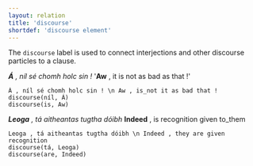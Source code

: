 ```yaml
---
layout: relation
title: 'discourse'
shortdef: 'discourse element'
---
```


The `discourse` label is used to connect interjections and other discourse particles to a clause.

_<b>Á</b> , níl sé chomh holc sin !_  '<b>Aw</b> , it is not as bad as that !'

~~~ sdparse
Á , níl sé chomh holc sin ! \n Aw , is_not it as bad that !
discourse(níl, Á)
discourse(is, Aw)
~~~

_<b>Leoga</b> , tá aitheantas tugtha dóibh_ <b>Indeed</b> , is recognition given to\_them

~~~ sdparse
Leoga , tá aitheantas tugtha dóibh \n Indeed , they are given recognition
discourse(tá, Leoga)
discourse(are, Indeed)
~~~



